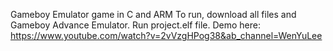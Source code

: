Gameboy Emulator game in C and ARM
To run, download all files and Gameboy Advance Emulator. Run project.elf file.
Demo here: https://www.youtube.com/watch?v=2vVzgHPog38&ab_channel=WenYuLee
